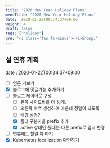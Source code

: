 ```yaml
---
title: "2020 New Year Holiday Plans"
menuTitle: "2020 New Year Holiday Plans"
date:  2020-01-22T00:34:37+09:00
weight: 4
draft: false
tags: ["holiday"]
pre: "<i class='fas fa-minus'></i>&nbsp;"
---
```


## 설 연휴 계획

date : 2020-01-22T00:34:37+09:00

- [ ] 연돈 가보기
- [x] 블로그에 댓글기능 추가하기
- [ ] 블로그 레이아웃 구성
  - [ ] 왼쪽 사이드바를 더 넓게.
  - [ ] 오른쪽 여백 생성하여 가운데 정렬이 되도록
  - [ ] 배경 설정?
  - [x] 폴더 구분지을 prefix 추가
  - [x] active 상태인 폴더는 다른 prefix로 임시 변경
- [ ] 연휴에도 할일 다 하기
- [x] Kubernetes localization 확인하기
